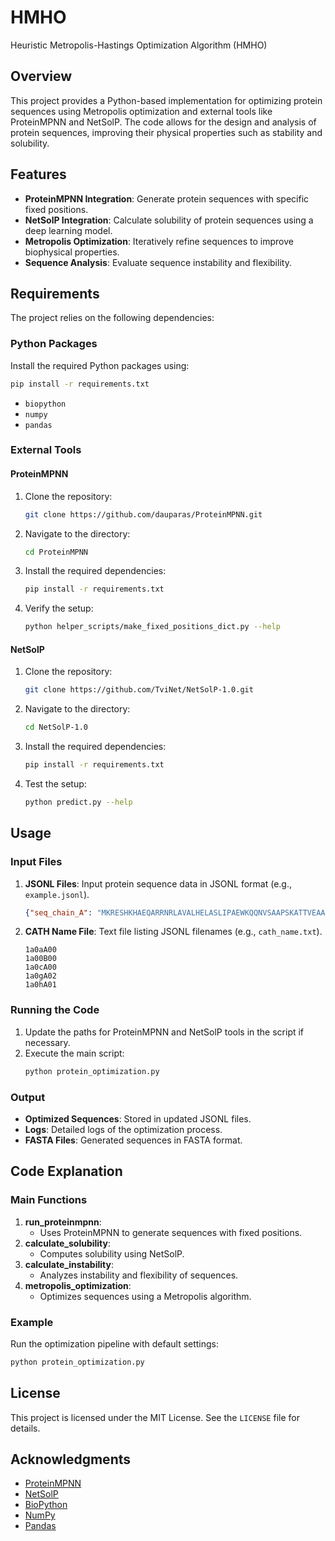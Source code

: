 # HMHO
Heuristic Metropolis-Hastings Optimization Algorithm (HMHO)

## Overview
This project provides a Python-based implementation for optimizing protein sequences using Metropolis optimization and external tools like ProteinMPNN and NetSolP. The code allows for the design and analysis of protein sequences, improving their physical properties such as stability and solubility.

## Features
- **ProteinMPNN Integration**: Generate protein sequences with specific fixed positions.
- **NetSolP Integration**: Calculate solubility of protein sequences using a deep learning model.
- **Metropolis Optimization**: Iteratively refine sequences to improve biophysical properties.
- **Sequence Analysis**: Evaluate sequence instability and flexibility.

## Requirements
The project relies on the following dependencies:

### Python Packages
Install the required Python packages using:
```bash
pip install -r requirements.txt
```
- `biopython`
- `numpy`
- `pandas`

### External Tools
#### ProteinMPNN
1. Clone the repository:
   ```bash
   git clone https://github.com/dauparas/ProteinMPNN.git
   ```
2. Navigate to the directory:
   ```bash
   cd ProteinMPNN
   ```
3. Install the required dependencies:
   ```bash
   pip install -r requirements.txt
   ```
4. Verify the setup:
   ```bash
   python helper_scripts/make_fixed_positions_dict.py --help
   ```

#### NetSolP
1. Clone the repository:
   ```bash
   git clone https://github.com/TviNet/NetSolP-1.0.git
   ```
2. Navigate to the directory:
   ```bash
   cd NetSolP-1.0
   ```
3. Install the required dependencies:
   ```bash
   pip install -r requirements.txt
   ```
4. Test the setup:
   ```bash
   python predict.py --help
   ```

## Usage
### Input Files
1. **JSONL Files**: Input protein sequence data in JSONL format (e.g., `example.jsonl`).
   ```json
   {"seq_chain_A": "MKRESHKHAEQARRNRLAVALHELASLIPAEWKQQNVSAAPSKATTVEAACRYIRHLQQNGST", "coords_chain_A": {"N_chain_A": [[3.43, -2.059, 57.593], [4.503, -1.273, 55.106], [6.764, -1.617, 53.515], [7.337, -2.021, 50.761], [5.017, -1.711, 49.22], [4.582, 0.937, 49.934], [5.266, 2.436, 47.935], [3.87, 4.624, 46.058], [4.594, 6.744, 47.609], [6.897, 7.564, 46.61], [6.785, 8.744, 43.715], [4.307, 10.33, 44.043], [5.393, 12.123, 45.641], [7.642, 12.655, 44.296], [6.776, 14.022, 42.089], [6.85, 16.764, 42.645], [9.648, 17.311, 42.557], [9.755, 16.909, 39.871], [8.327, 19.099, 38.508], [9.756, 21.05, 39.794], [11.978, 20.909, 38.489], [10.652, 21.715, 36.332], [9.54, 24.523, 36.903], [11.816, 25.563, 36.952], [12.166, 25.521, 34.493], [10.31, 27.34, 33.528], [11.164, 30.041, 34.193], [13.46, 30.237, 32.72], [15.321, 31.184, 29.937], [14.531, 30.564, 26.559], [15.669, 31.934, 24.502], [18.169, 32.237, 25.581], [19.444, 29.701, 25.817], [20.556, 29.18, 23.115], [23.168, 29.865, 23.357], [24.036, 27.974, 25.114], [25.378, 24.724, 24.478], [23.663, 22.355, 22.743], [22.267, 19.861, 24.766], [20.257, 17.991, 25.022], [16.723, 17.849, 25.129], [16.038, 17.345, 28.21], [14.917, 16.05, 31.516], [16.916, 16.592, 33.329], [19.222, 17.178, 31.955], [18.724, 19.942, 31.674], [18.776, 21.005, 34.161], [21.162, 21.433, 34.186], [21.369, 23.694, 32.648], [19.812, 25.819, 34.154], [21.653, 26.638, 35.907], [23.623, 27.828, 34.413], [22.243, 30.231, 33.411], [21.418, 31.434, 35.898], [24.007, 31.44, 37.334], [24.952, 33.312, 35.62], [22.883, 35.722, 35.358], [23.408, 36.895, 37.865], [26.048, 38.607, 37.989], [25.059, 41.093, 36.534], [25.504, 43.588, 34.201], [27.939, 44.523, 35.202], [31.087, 45.887, 34.586]], "CA_chain_A": [[4.785, -2.49, 57.148], [4.43, -0.953, 53.669], [8.138, -1.716, 53.025], [7.329, -2.451, 49.377], [3.839, -1.042, 48.69], [4.622, 2.363, 50.262], [5.438, 2.853, 46.544], [3.362, 5.95, 45.702], [5.331, 7.662, 48.456], [7.945, 8.055, 45.736], [6.296, 9.705, 42.724], [3.357, 11.305, 44.593], [6.304, 13.036, 46.299], [8.597, 12.893, 43.192], [6.091, 14.974, 41.222], [7.375, 18.074, 42.932], [10.944, 17.403, 41.932], [9.527, 16.957, 38.433], [8.003, 20.499, 38.186], [10.825, 21.869, 40.347], [12.772, 20.93, 37.294], [9.795, 22.516, 35.441], [9.476, 25.977, 37.124], [13.199, 25.805, 36.66], [12.029, 25.646, 33.05], [9.492, 28.527, 33.224], [11.937, 31.271, 34.275], [14.724, 30.039, 32.031], [15.133, 31.749, 28.594], [14.848, 29.797, 25.379], [16.602, 32.855, 23.822], [19.478, 32.061, 26.199], [19.787, 28.373, 25.317], [21.384, 29.174, 21.877], [24.514, 30.018, 23.894], [24.356, 26.625, 25.548], [25.587, 23.579, 23.586], [22.494, 21.546, 23.01], [22.533, 18.583, 25.437], [19.044, 17.262, 24.628], [15.665, 18.385, 26.004], [15.771, 16.378, 29.294], [14.569, 16.308, 32.922], [18.19, 16.412, 33.979], [20.084, 17.982, 31.091], [18.411, 21.361, 31.794], [19.126, 21.435, 35.494], [22.474, 21.916, 33.8], [21.081, 25.032, 32.19], [19.394, 26.805, 35.179], [22.872, 27.022, 36.561], [24.139, 28.768, 33.41], [21.42, 31.433, 33.489], [21.611, 31.872, 37.274], [25.419, 31.798, 37.479], [25.009, 34.582, 34.867], [22.017, 36.787, 35.85], [24.082, 37.507, 39.018], [26.84, 39.775, 37.574], [24.412, 41.791, 35.416], [25.928, 44.958, 33.947], [29.31, 44.668, 35.709], [31.966, 46.118, 33.448]], "C_chain_A": [[4.821, -2.46, 55.629], [5.793, -0.89, 52.96], [8.324, -2.273, 51.616], [6.228, -1.644, 48.672], [3.768, 0.46, 48.984], [4.751, 3.145, 48.94], [5.163, 4.307, 46.178], [4.072, 7.086, 46.434], [6.443, 8.292, 47.628], [7.447, 9.139, 44.804], [5.305, 10.744, 43.265], [4.132, 12.414, 45.335], [7.3, 13.547, 45.235], [8.094, 13.988, 42.255], [6.629, 16.385, 41.397], [8.704, 18.185, 42.22], [10.824, 17.491, 40.409], [9.363, 18.427, 37.973], [9.06, 21.456, 38.737], [11.754, 22.018, 39.17], [11.987, 21.813, 36.308], [9.681, 24.04, 35.66], [10.881, 26.508, 36.866], [13.227, 25.974, 35.154], [11.215, 26.888, 32.658], [10.252, 29.876, 33.238], [13.34, 31.114, 33.706], [14.364, 30.54, 30.639], [15.516, 30.908, 27.381], [15.92, 30.62, 24.639], [18.033, 32.781, 24.37], [20.065, 30.837, 25.518], [20.684, 28.245, 24.075], [22.881, 29.246, 22.208], [24.897, 28.616, 24.33], [24.327, 25.548, 24.441], [24.355, 22.72, 23.801], [22.871, 20.178, 23.624], [21.522, 17.575, 24.95], [17.987, 17.825, 25.564], [15.266, 17.39, 27.113], [15.596, 16.887, 30.721], [15.787, 16.105, 33.815], [19.168, 17.329, 33.269], [19.896, 19.52, 31.196], [18.664, 21.906, 33.197], [20.507, 21.998, 35.203], [22.345, 23.394, 33.5], [20.751, 26.095, 33.244], [20.557, 27.376, 35.96], [23.427, 28.135, 35.696], [23.567, 30.174, 33.527], [21.733, 32.135, 34.802], [23.032, 32.337, 37.506], [25.578, 33.143, 36.796], [24.217, 35.781, 35.45], [22.596, 37.563, 37.035], [24.872, 38.769, 38.605], [26.245, 40.508, 36.368], [24.832, 43.267, 35.307], [27.357, 45.322, 34.297], [30.267, 44.848, 34.543], [33.197, 46.98, 33.716]], "O_chain_A": [[5.138, -3.464, 54.967], [5.94, -0.201, 51.946], [9.3, -2.977, 51.346], [6.496, -0.898, 47.738], [3.01, 1.186, 48.316], [4.481, 4.338, 48.88], [6.092, 5.083, 45.958], [4.116, 8.233, 45.962], [6.871, 9.413, 47.898], [7.621, 10.317, 45.099], [5.511, 11.938, 43.065], [3.6, 13.482, 45.616], [7.661, 14.739, 45.221], [8.865, 14.829, 41.788], [6.889, 17.085, 40.43], [8.829, 18.975, 41.283], [11.653, 18.128, 39.735], [10.194, 18.936, 37.191], [9.201, 22.558, 38.243], [12.234, 23.094, 38.865], [12.583, 22.604, 35.572], [9.693, 24.785, 34.673], [11.089, 27.654, 36.439], [14.196, 26.463, 34.609], [11.45, 27.466, 31.594], [10.013, 30.748, 32.392], [14.295, 31.728, 34.181], [13.23, 30.34, 30.188], [16.697, 30.597, 27.172], [17.01, 30.097, 24.342], [18.984, 33.245, 23.724], [21.027, 30.928, 24.766], [21.484, 27.3, 23.999], [23.731, 28.774, 21.441], [25.913, 28.083, 23.887], [23.459, 25.547, 23.532], [24.007, 22.399, 24.943], [23.776, 19.485, 23.142], [21.88, 16.469, 24.57], [18.302, 18.253, 26.684], [14.229, 16.727, 26.998], [16.138, 17.931, 31.102], [15.675, 15.711, 34.964], [19.94, 18.044, 33.892], [20.786, 20.3, 30.81], [18.718, 23.11, 33.416], [20.951, 22.953, 35.845], [22.996, 24.225, 34.135], [21.354, 27.163, 33.226], [20.431, 28.373, 36.669], [23.598, 29.248, 36.164], [24.304, 31.154, 33.674], [22.282, 33.239, 34.803], [23.231, 33.486, 37.9], [26.17, 34.038, 37.38], [24.826, 36.792, 35.865], [22.322, 38.754, 37.166], [24.404, 39.889, 38.848], [26.877, 40.583, 35.302], [24.624, 44.068, 36.237], [27.894, 46.31, 33.764], [30.316, 44.01, 33.633], [33.561, 47.145, 34.904]]}, "name": "1a0aA00", "num_of_chains": 1, "seq": "MKRESHKHAEQARRNRLAVALHELASLIPAEWKQQNVSAAPSKATTVEAACRYIRHLQQNGST"}

   ```
2. **CATH Name File**: Text file listing JSONL filenames (e.g., `cath_name.txt`).
   ```
   1a0aA00
   1a00B00
   1a0cA00
   1a0gA02
   1a0hA01
   ```

### Running the Code
1. Update the paths for ProteinMPNN and NetSolP tools in the script if necessary.
2. Execute the main script:
   ```bash
   python protein_optimization.py
   ```

### Output
- **Optimized Sequences**: Stored in updated JSONL files.
- **Logs**: Detailed logs of the optimization process.
- **FASTA Files**: Generated sequences in FASTA format.

## Code Explanation
### Main Functions
1. **run_proteinmpnn**:
   - Uses ProteinMPNN to generate sequences with fixed positions.
2. **calculate_solubility**:
   - Computes solubility using NetSolP.
3. **calculate_instability**:
   - Analyzes instability and flexibility of sequences.
4. **metropolis_optimization**:
   - Optimizes sequences using a Metropolis algorithm.

### Example
Run the optimization pipeline with default settings:
```python
python protein_optimization.py
```

## License
This project is licensed under the MIT License. See the `LICENSE` file for details.

## Acknowledgments
- [ProteinMPNN](https://github.com/dauparas/ProteinMPNN)
- [NetSolP](https://github.com/TviNet/NetSolP-1.0)
- [BioPython](https://biopython.org/)
- [NumPy](https://numpy.org/)
- [Pandas](https://pandas.pydata.org/)


